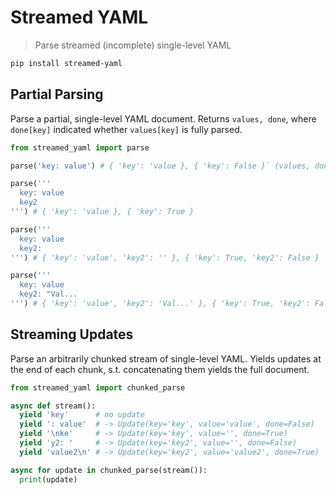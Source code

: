 # Streamed YAML

> Parse streamed (incomplete) single-level YAML

```bash
pip install streamed-yaml
```

## Partial Parsing

Parse a partial, single-level YAML document. Returns `values, done`, where `done[key]` indicated whether `values[key]` is fully parsed.

```python
from streamed_yaml import parse

parse('key: value') # { 'key': 'value }, { 'key': False }` (values, done)

parse('''
  key: value
  key2
''') # { 'key': 'value }, { 'key': True }

parse('''
  key: value
  key2:
''') # { 'key': 'value', 'key2': '' }, { 'key': True, 'key2': False }

parse('''
  key: value
  key2: "Val...
''') # { 'key': 'value', 'key2': 'Val...' }, { 'key': True, 'key2': False }
```

## Streaming Updates

Parse an arbitrarily chunked stream of single-level YAML. Yields updates at the end of each chunk, s.t. concatenating them yields the full document.

```python
from streamed_yaml import chunked_parse

async def stream():
  yield 'key'      # no update
  yield ': value'  # -> Update(key='key', value='value', done=False)
  yield '\nke'     # -> Update(key='key', value='', done=True)
  yield 'y2: '     # -> Update(key='key2', value='', done=False)
  yield 'value2\n' # -> Update(key='key2', value='value2', done=True)

async for update in chunked_parse(stream()):
  print(update)
```